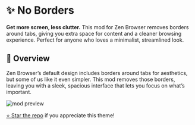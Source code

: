 # ✨ No Borders

**Get more screen, less clutter.** This mod for Zen Browser removes borders around tabs, giving you extra space for content and a cleaner browsing experience. Perfect for anyone who loves a minimalist, streamlined look. 

## 📌 Overview

Zen Browser’s default design includes borders around tabs for aesthetics, but some of us like it even simpler. This mod removes those borders, leaving you with a sleek, spacious interface that lets you focus on what’s important. 

![mod preview](https://github.com/user-attachments/assets/1d6fa3cf-a84e-46cc-bc68-27588514a284)

[⭐ Star the repo](https://github.com/wysh3/Zen-Mods) if you appreciate this theme!

